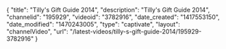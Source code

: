 {
    "title": "Tilly's Gift Guide 2014",
    "description": "Tilly's Gift Guide 2014",
    "channelid": "195929",
    "videoid": "3782916",
    "date_created": "1417553150",
    "date_modified": "1470243005",
    "type": "captivate",
    "layout": "channelVideo",
    "url": "\/latest-videos\/tilly-s-gift-guide-2014\/195929-3782916"
}